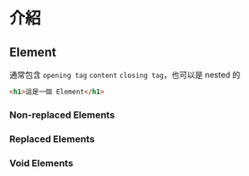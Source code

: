 # 介紹

## Element
通常包含 `opening tag` `content` `closing tag`，也可以是 nested 的

``` html
<h1>這是一個 Element</h1>
```

### Non-replaced Elements


### Replaced Elements

### Void Elements